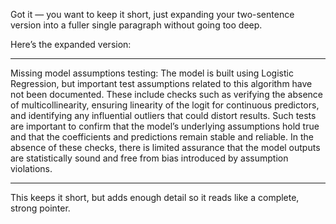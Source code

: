 
Got it — you want to keep it short, just expanding your two-sentence version into a fuller single paragraph without going too deep.

Here’s the expanded version:


---

Missing model assumptions testing:
The model is built using Logistic Regression, but important test assumptions related to this algorithm have not been documented. These include checks such as verifying the absence of multicollinearity, ensuring linearity of the logit for continuous predictors, and identifying any influential outliers that could distort results. Such tests are important to confirm that the model’s underlying assumptions hold true and that the coefficients and predictions remain stable and reliable. In the absence of these checks, there is limited assurance that the model outputs are statistically sound and free from bias introduced by assumption violations.


---

This keeps it short, but adds enough detail so it reads like a complete, strong pointer.


